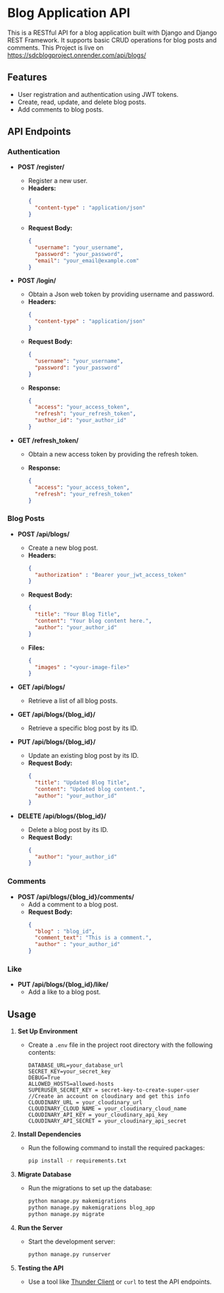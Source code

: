 # Blog Application API

This is a RESTful API for a blog application built with Django and Django REST Framework. It supports basic CRUD operations for blog posts and comments.
This Project is live on https://sdcblogproject.onrender.com/api/blogs/

## Features

- User registration and authentication using JWT tokens.
- Create, read, update, and delete blog posts.
- Add comments to blog posts.

## API Endpoints

### Authentication

- **POST /register/**
  - Register a new user.
  - **Headers:**
    ```json
    {
      "content-type" : "application/json"
    }
    ```
  - **Request Body:**
    ```json
    {
      "username": "your_username",
      "password": "your_password",
      "email": "your_email@example.com"
    }
    ```

- **POST /login/**
  - Obtain a Json web token by providing username and password.
  - **Headers:**
    ```json
    {
      "content-type" : "application/json"
    }
    ```
  - **Request Body:**
    ```json
    {
      "username": "your_username",
      "password": "your_password"
    }
    ```
  - **Response:**
    ```json
    {
      "access": "your_access_token",
      "refresh": "your_refresh_token",
      "author_id": "your_author_id"
    }
    ```
    
- **GET /refresh_token/<your-refresh-token>**
  - Obtain a new access token by providing the refresh token.
  
  - **Response:**
    ```json
    {
      "access": "your_access_token",
      "refresh": "your_refresh_token"
    }
    ```



### Blog Posts

- **POST /api/blogs/**
  - Create a new blog post.
  - **Headers:**
    ```json
    {
      "authorization" : "Bearer your_jwt_access_token"
    }
    ```
  - **Request Body:**
    ```json
    {
      "title": "Your Blog Title",
      "content": "Your blog content here.",
      "author": "your_author_id"
    }
    ```
  - **Files:**
    ```json
    {
      "images" : "<your-image-file>"
    }
    ```

- **GET /api/blogs/**
  - Retrieve a list of all blog posts.

- **GET /api/blogs/{blog_id}/**
  - Retrieve a specific blog post by its ID.

- **PUT /api/blogs/{blog_id}/**
  - Update an existing blog post by its ID.
  - **Request Body:**
    ```json
    {
      "title": "Updated Blog Title",
      "content": "Updated blog content.",
      "author": "your_author_id"
    }
    ```

- **DELETE /api/blogs/{blog_id}/**
  - Delete a blog post by its ID.
  - **Request Body:**
    ```json
    {
      "author": "your_author_id"
    }
    ```

### Comments

- **POST /api/blogs/{blog_id}/comments/**
  - Add a comment to a blog post.
  - **Request Body:**
    ```json
    {
      "blog" : "blog_id",
      "comment_text": "This is a comment.",
      "author" : "your_author_id"
    }
    ```

### Like

- **PUT /api/blogs/{blog_id}/like/**
  - Add a like to a blog post.
  

## Usage

1. **Set Up Environment**
   - Create a `.env` file in the project root directory with the following contents:
     ```
     DATABASE_URL=your_database_url
     SECRET_KEY=your_secret_key
     DEBUG=True
     ALLOWED_HOSTS=allowed-hosts
     SUPERUSER_SECRET_KEY = secret-key-to-create-super-user
     //Create an account on cloudinary and get this info
     CLOUDINARY_URL = your_cloudinary_url
     CLOUDINARY_CLOUD_NAME = your_cloudinary_cloud_name
     CLOUDINARY_API_KEY = your_cloudinary_api_key
     CLOUDINARY_API_SECRET = your_cloudinary_api_secret
     ```

2. **Install Dependencies**
   - Run the following command to install the required packages:
     ```bash
     pip install -r requirements.txt
     ```

3. **Migrate Database**
   - Run the migrations to set up the database:
     ```bash
     python manage.py makemigrations
     python manage.py makemigrations blog_app
     python manage.py migrate
     ```

4. **Run the Server**
   - Start the development server:
     ```bash
     python manage.py runserver
     ```

5. **Testing the API**
   - Use a tool like [Thunder Client](https://www.thunderclient.com/) or `curl` to test the API endpoints.
